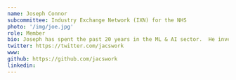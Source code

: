```yaml
---
name: Joseph Connor
subcommittee: Industry Exchange Network (IXN) for the NHS
photo: '/img/joe.jpg'
role: Member
bio: Joseph has spent the past 20 years in the ML & AI sector.  He invests in ethical cognitive systems, and develops high value private IP for industry.  In the health and care sector he is committed to the delivery of open source technologies.  He supports the IXN as he recognises that via it the NHS can develop high quality proof of concepts.
twitter: https://twitter.com/jacswork 
www: 
github: https://github.com/jacswork
linkedin: 
---
```

